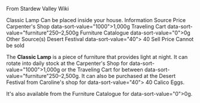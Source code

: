 From Stardew Valley Wiki

Classic Lamp Can be placed inside your house. Information Source Price Carpenter's Shop data-sort-value="1000"&gt;1,000g Traveling Cart data-sort-value="furniture"250–2,500g Furniture Catalogue data-sort-value="0"&gt;0g Other Source(s) Desert Festival data-sort-value="40"&gt; 40 Sell Price Cannot be sold

The **Classic Lamp** is a piece of furniture that provides light at night. It can rotate into daily stock at the Carpenter's Shop for data-sort-value="1000"&gt;1,000g or the Traveling Cart for between data-sort-value="furniture"250–2,500g. It can also be purchased at the Desert Festival from Caroline's shop for data-sort-value="40"&gt; 40 Calico Eggs.

It's also available from the Furniture Catalogue for data-sort-value="0"&gt;0g.